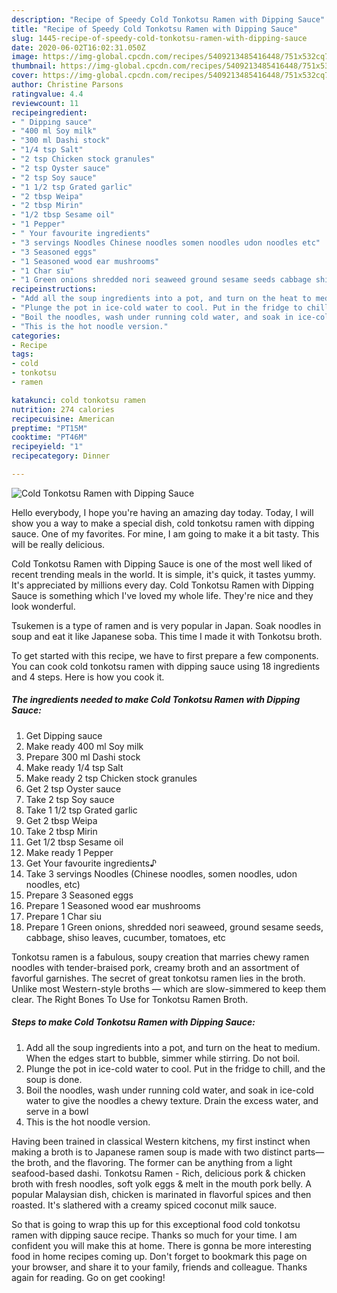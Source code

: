 ```yaml
---
description: "Recipe of Speedy Cold Tonkotsu Ramen with Dipping Sauce"
title: "Recipe of Speedy Cold Tonkotsu Ramen with Dipping Sauce"
slug: 1445-recipe-of-speedy-cold-tonkotsu-ramen-with-dipping-sauce
date: 2020-06-02T16:02:31.050Z
image: https://img-global.cpcdn.com/recipes/5409213485416448/751x532cq70/cold-tonkotsu-ramen-with-dipping-sauce-recipe-main-photo.jpg
thumbnail: https://img-global.cpcdn.com/recipes/5409213485416448/751x532cq70/cold-tonkotsu-ramen-with-dipping-sauce-recipe-main-photo.jpg
cover: https://img-global.cpcdn.com/recipes/5409213485416448/751x532cq70/cold-tonkotsu-ramen-with-dipping-sauce-recipe-main-photo.jpg
author: Christine Parsons
ratingvalue: 4.4
reviewcount: 11
recipeingredient:
- " Dipping sauce"
- "400 ml Soy milk"
- "300 ml Dashi stock"
- "1/4 tsp Salt"
- "2 tsp Chicken stock granules"
- "2 tsp Oyster sauce"
- "2 tsp Soy sauce"
- "1 1/2 tsp Grated garlic"
- "2 tbsp Weipa"
- "2 tbsp Mirin"
- "1/2 tbsp Sesame oil"
- "1 Pepper"
- " Your favourite ingredients"
- "3 servings Noodles Chinese noodles somen noodles udon noodles etc"
- "3 Seasoned eggs"
- "1 Seasoned wood ear mushrooms"
- "1 Char siu"
- "1 Green onions shredded nori seaweed ground sesame seeds cabbage shiso leaves cucumber tomatoes etc"
recipeinstructions:
- "Add all the soup ingredients into a pot, and turn on the heat to medium. When the edges start to bubble, simmer while stirring. Do not boil."
- "Plunge the pot in ice-cold water to cool. Put in the fridge to chill, and the soup is done."
- "Boil the noodles, wash under running cold water, and soak in ice-cold water to give the noodles a chewy texture. Drain the excess water, and serve in a bowl"
- "This is the hot noodle version."
categories:
- Recipe
tags:
- cold
- tonkotsu
- ramen

katakunci: cold tonkotsu ramen 
nutrition: 274 calories
recipecuisine: American
preptime: "PT15M"
cooktime: "PT46M"
recipeyield: "1"
recipecategory: Dinner

---
```



![Cold Tonkotsu Ramen with Dipping Sauce](https://img-global.cpcdn.com/recipes/5409213485416448/751x532cq70/cold-tonkotsu-ramen-with-dipping-sauce-recipe-main-photo.jpg)

Hello everybody, I hope you're having an amazing day today. Today, I will show you a way to make a special dish, cold tonkotsu ramen with dipping sauce. One of my favorites. For mine, I am going to make it a bit tasty. This will be really delicious.

Cold Tonkotsu Ramen with Dipping Sauce is one of the most well liked of recent trending meals in the world. It is simple, it's quick, it tastes yummy. It's appreciated by millions every day. Cold Tonkotsu Ramen with Dipping Sauce is something which I've loved my whole life. They're nice and they look wonderful.

Tsukemen is a type of ramen and is very popular in Japan. Soak noodles in soup and eat it like Japanese soba. This time I made it with Tonkotsu broth.


To get started with this recipe, we have to first prepare a few components. You can cook cold tonkotsu ramen with dipping sauce using 18 ingredients and 4 steps. Here is how you cook it.

<!--inarticleads1-->

##### The ingredients needed to make Cold Tonkotsu Ramen with Dipping Sauce:

1. Get  Dipping sauce
1. Make ready 400 ml Soy milk
1. Prepare 300 ml Dashi stock
1. Make ready 1/4 tsp Salt
1. Make ready 2 tsp Chicken stock granules
1. Get 2 tsp Oyster sauce
1. Take 2 tsp Soy sauce
1. Take 1 1/2 tsp Grated garlic
1. Get 2 tbsp Weipa
1. Take 2 tbsp Mirin
1. Get 1/2 tbsp Sesame oil
1. Make ready 1 Pepper
1. Get  Your favourite ingredients♪
1. Take 3 servings Noodles (Chinese noodles, somen noodles, udon noodles, etc)
1. Prepare 3 Seasoned eggs
1. Prepare 1 Seasoned wood ear mushrooms
1. Prepare 1 Char siu
1. Prepare 1 Green onions, shredded nori seaweed, ground sesame seeds, cabbage, shiso leaves, cucumber, tomatoes, etc


Tonkotsu ramen is a fabulous, soupy creation that marries chewy ramen noodles with tender-braised pork, creamy broth and an assortment of favorful garnishes. The secret of great tonkotsu ramen lies in the broth. Unlike most Western-style broths — which are slow-simmered to keep them clear. The Right Bones To Use for Tonkotsu Ramen Broth. 

<!--inarticleads2-->

##### Steps to make Cold Tonkotsu Ramen with Dipping Sauce:

1. Add all the soup ingredients into a pot, and turn on the heat to medium. When the edges start to bubble, simmer while stirring. Do not boil.
1. Plunge the pot in ice-cold water to cool. Put in the fridge to chill, and the soup is done.
1. Boil the noodles, wash under running cold water, and soak in ice-cold water to give the noodles a chewy texture. Drain the excess water, and serve in a bowl
1. This is the hot noodle version.


Having been trained in classical Western kitchens, my first instinct when making a broth is to Japanese ramen soup is made with two distinct parts—the broth, and the flavoring. The former can be anything from a light seafood-based dashi. Tonkotsu Ramen - Rich, delicious pork &amp; chicken broth with fresh noodles, soft yolk eggs &amp; melt in the mouth pork belly. A popular Malaysian dish, chicken is marinated in flavorful spices and then roasted. It&#39;s slathered with a creamy spiced coconut milk sauce. 

So that is going to wrap this up for this exceptional food cold tonkotsu ramen with dipping sauce recipe. Thanks so much for your time. I am confident you will make this at home. There is gonna be more interesting food in home recipes coming up. Don't forget to bookmark this page on your browser, and share it to your family, friends and colleague. Thanks again for reading. Go on get cooking!
